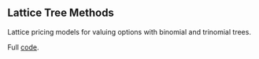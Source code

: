 ## Lattice Tree Methods
Lattice pricing models for valuing options with binomial and trinomial trees.

Full [code](https://github.com/keziasetokusumo/lattice_trees/blob/main/Lattice%20Methods%20Black%20Scholes.ipynb).
